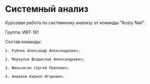 # Системный анализ

Курсовая работа по системному анализу от команды "Rusty Nail".

Группа: ИВТ-161

Состав команды:


    1. Рублев Александр Александрович;
    
    2. Меркулов Владислав Александрович;
    
    3. Фильчагин Сергей Павлович;
    
    4. Аншаков Кирилл Игоревич.
